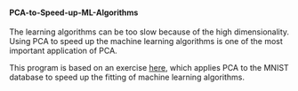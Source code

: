 #### PCA-to-Speed-up-ML-Algorithms

The learning algorithms can be too slow because of the high dimensionality. Using PCA to speed up the machine learning algorithms is one of the most important application of PCA. 


This program is based on an exercise [here](https://towardsdatascience.com/pca-using-python-scikit-learn-e653f8989e60), which applies PCA to the MNIST database to speed up the fitting of machine learning algorithms. 


